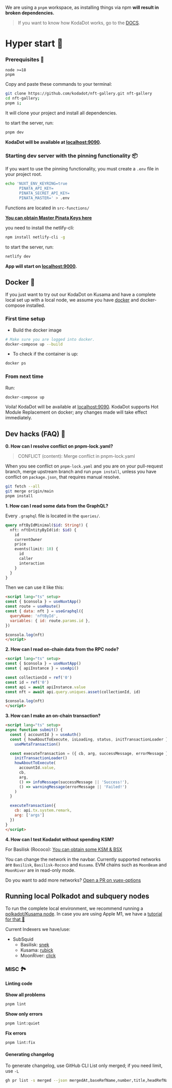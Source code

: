 We are using a `pnpm` workspace, as installing things via npm **will result in broken dependencies.**

> If you want to know how KodaDot works, go to the [DOCS](https://docs.kodadot.xyz/).

# Hyper start 🚀

### Prerequisites 🎒

```MD
node >=18
pnpm
```

Copy and paste these commands to your terminal:

```bash
git clone https://github.com/kodadot/nft-gallery.git nft-gallery
cd nft-gallery;
pnpm i;
```

It will clone your project and install all dependencies.

to start the server, run:

```bash
pnpm dev
```

**KodaDot will be available at [localhost:9090](http://localhost:9090).**

### Starting dev server with the pinning functionality 📦

If you want to use the pinning functionality, you must create a `.env` file in your project root.

```bash
echo 'NUXT_ENV_KEYRING=true
      PINATA_API_KEY=
      PINATA_SECRET_API_KEY=
      PINATA_MASTER=' > .env
```

Functions are located in `src-functions/`

**[You can obtain Master Pinata Keys here](https://app.pinata.cloud/keys)**

you need to install the netlify-cli:

```bash
npm install netlify-cli -g
```

to start the server, run:

```bash
netlify dev
```

**App will start on [localhost:9000](http://localhost:9000).**

## Docker 🐳

If you just want to try out our KodaDot on Kusama and have a complete local set up with a local node, we assume you have [docker](https://docs.docker.com/get-docker/) and docker-compose installed.

### First time setup

- Build the docker image
```bash
# Make sure you are logged into docker.
docker-compose up --build
```

- To check if the container is up:
```bash
docker ps
```

### From next time

Run:
```bash
docker-compose up
```

Voila! KodaDot will be available at [localhost:9090](http://localhost:9090).
KodaDot supports Hot Module Replacement on docker; any changes made will take effect immediately.

## Dev hacks (FAQ) 🦇

**0. How can I resolve conflict on pnpm-lock.yaml?**

> CONFLICT (content): Merge conflict in pnpm-lock.yaml

When you see conflict on `pnpm-lock.yaml` and you are on your pull-request branch, merge upstream branch and run `pnpm install`, unless you have conflict on `package.json`, that requires manual resolve.

```bash
git fetch --all
git merge origin/main
pnpm install
```

**1. How can I read some data from the GraphQL?**

Every `.graphql` file is located in the `queries/`.

```graphql
query nftByIdMinimal($id: String!) {
  nft: nftEntityById(id: $id) {
    id
    currentOwner
    price
    events(limit: 10) {
      id
      caller
      interaction
    }
  }
}
```

Then we can use it like this:

```html
<script lang="ts" setup>
const { $consola } = useNuxtApp()
const route = useRoute()
const { data: nft } = useGraphql({
  queryName: 'nftById',
  variables: { id: route.params.id },
})

$consola.log(nft)
</script>
```

**2. How can I read on-chain data from the RPC node?**

```html
<script lang="ts" setup>
const { $consola } = useNuxtApp()
const { apiInstance } = useApi()

const collectionId = ref('0')
const id = ref('0')
const api = await apiInstance.value
const nft = await api.query.uniques.asset(collectionId, id)

$consola.log(nft)
</script>
```

**3. How can I make an on-chain transaction?**

```html
<script lang="ts" setup>
async function submit() {
  const { accountId } = useAuth()
  const { howAboutToExecute, isLoading, status, initTransactionLoader } =
    useMetaTransaction()

  const executeTransaction = ({ cb, arg, successMessage, errorMessage }) => {
    initTransactionLoader()
    howAboutToExecute(
      accountId.value,
      cb,
      arg,
      () => infoMessage(successMessage || 'Success!'),
      () => warningMessage(errorMessage || 'Failed!')
    )
  }

  executeTransaction({
    cb: api.tx.system.remark,
    arg: ['args']
  })
}
</script>
```

**4. How can I test Kodadot without spending KSM?**

For Basilisk (Rococo):
[You can obtain some KSM & BSX](https://discord.com/channels/840514076538830888/881839877140930630)

You can change the network in the navbar.
Currently supported networks are `Basilisk`, `Basilisk-Rococo` and `Kusama`.
EVM chains such as `MoonBeam` and `MoonRiver` are in read-only mode.

Do you want to add more networks? [Open a PR on vuex-options](https://github.com/kodadot/packages)

## Running local Polkadot and subquery nodes

To run the complete local environment, we recommend running a [polkadot/Kusama node](https://github.com/paritytech/polkadot).
In case you are using Apple M1, we have a [tutorial for that 🍏 ](https://vikiival.medium.com/run-substrate-on-apple-m1-a2699743fae8)

Current Indexers we have/use:

- SubSquid
  - Basilisk: [snek](https://github.com/kodadot/snek)
  - Kusama: [rubick](https://github.com/kodadot/rubick)
  - MoonRiver: [click](https://github.com/kodadot/click)

### MISC 🏞

#### Linting code

**Show all problems**

```bash
pnpm lint
```

**Show only errors**

```bash
pnpm lint:quiet
```

**Fix errors**

```bash
pnpm lint:fix
```

#### Generating changelog

To generate changelog, use GitHub CLI
List only merged; if you need limit, use `-L`

```bash
gh pr list -s merged --json mergedAt,baseRefName,number,title,headRefName -B main -L 37 | jq -r '.[] | .number, .title' | sed '/^[0-9]/{N; s/\n/ /;}'
```

